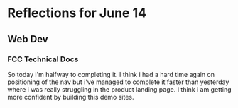 # Reflections for June 14

## Web Dev

### FCC Technical Docs

So today i'm halfway to completing it. I think i had a hard time again on positioning of the nav but i've managed to complete it faster than yesterday where i was really struggling in the product landing page. I think i am getting more confident by building this demo sites.